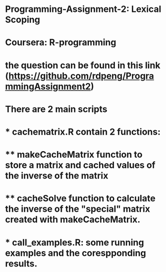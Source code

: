 # Programming-Assignment-2: Lexical Scoping
# Coursera: R-programming
# the question can be found in this link (https://github.com/rdpeng/ProgrammingAssignment2)
# There are 2 main scripts
# * cachematrix.R contain 2 functions:
# ** makeCacheMatrix function to store a matrix and cached values of the inverse of the matrix
# ** cacheSolve function to calculate the inverse of the "special" matrix created with makeCacheMatrix.
# * call_examples.R: some running examples and the corespponding results.

